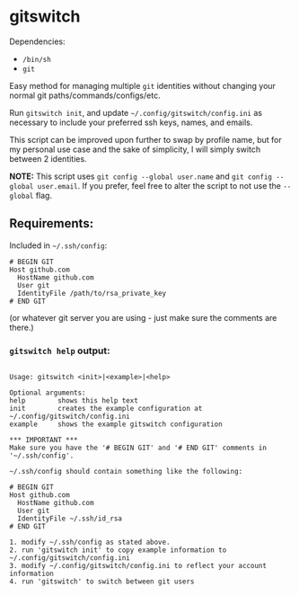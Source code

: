 # gitswitch

Dependencies:

- `/bin/sh`
- `git`

Easy method for managing multiple `git` identities without changing your normal git paths/commands/configs/etc.

Run `gitswitch init`, and update `~/.config/gitswitch/config.ini` as necessary to include your preferred ssh keys, names, and emails.

This script can be improved upon further to swap by profile name, but for my personal use case and the sake of simplicity, I will simply switch between 2 identities.

**NOTE:** This script uses `git config --global user.name` and `git config --global user.email`.  If you prefer, feel free to alter the script to not use the `--global` flag.

## Requirements:

Included in `~/.ssh/config`:

```
# BEGIN GIT
Host github.com
  HostName github.com
  User git
  IdentityFile /path/to/rsa_private_key
# END GIT
```

(or whatever git server you are using - just make sure the comments are there.)


### `gitswitch help` output:

```

Usage: gitswitch <init>|<example>|<help>

Optional arguments:
help		shows this help text
init		creates the example configuration at ~/.config/gitswitch/config.ini
example		shows the example gitswitch configuration

*** IMPORTANT ***
Make sure you have the '# BEGIN GIT' and '# END GIT' comments in '~/.ssh/config'.

~/.ssh/config should contain something like the following:

# BEGIN GIT
Host github.com
  HostName github.com
  User git
  IdentityFile ~/.ssh/id_rsa
# END GIT

1. modify ~/.ssh/config as stated above.
2. run 'gitswitch init' to copy example information to ~/.config/gitswitch/config.ini
3. modify ~/.config/gitswitch/config.ini to reflect your account information
4. run 'gitswitch' to switch between git users

```
